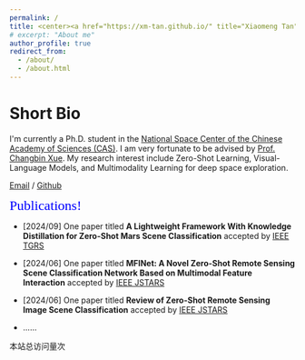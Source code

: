 ```yaml
---
permalink: /
title: <center><a href="https://xm-tan.github.io/" title="Xiaomeng Tan">Xiaomeng Tan (檀晓萌)</a></center>
# excerpt: "About me"
author_profile: true
redirect_from: 
  - /about/
  - /about.html
---
```


Short Bio
======

I'm currently a Ph.D. student in the [National Space Center of the Chinese Academy of Sciences (CAS)](http://english.nssc.cas.cn/). 
I am very fortunate to be advised by [Prof. Changbin Xue](https://people.ucas.edu.cn/~xuechangbin).
My research interest include Zero-Shot Learning, Visual-Language Models, and Multimodality Learning for deep space exploration. 

[Email](tanxiaomeng22@mails.ucas.ac.cn) / [Github](https://github.com/XM-Tan)


<font size = 5 color = blue face=STKaiti>Publications!</font>

* [2024/09] One paper titled **A Lightweight Framework With Knowledge Distillation for Zero-Shot Mars Scene Classification** accepted by [IEEE TGRS](https://ieeexplore.ieee.org/document/10699382)

* [2024/06] One paper titled **MFINet: A Novel Zero-Shot Remote Sensing Scene Classification Network Based on Multimodal Feature Interaction** accepted by [IEEE JSTARS](https://ieeexplore.ieee.org/document/10557622)

* [2024/06] One paper titled **Review of Zero-Shot Remote Sensing Image Scene Classification** accepted by [IEEE JSTARS](https://ieeexplore.ieee.org/stamp/stamp.jsp?tp=&arnumber=10552052)

* ......

<script async src="//busuanzi.ibruce.info/busuanzi/2.3/busuanzi.pure.mini.js"></script><span id="busuanzi_container_site_pv">本站总访问量<span id="busuanzi_value_site_pv"></span>次</span>
